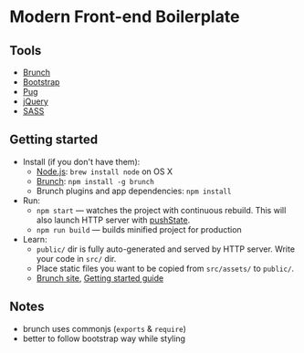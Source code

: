 # Modern Front-end Boilerplate

## Tools

- [Brunch](https://brunch.io/docs/config)
- [Bootstrap](https://getbootstrap.com/docs/5.2/customize/overview/)
- [Pug](https://pugjs.org/language/plain-text.html)
- [jQuery](https://api.jquery.com/category/events/event-handler-attachment/)
- [SASS](https://sass-lang.com/documentation/at-rules/extend)

## Getting started

- Install (if you don't have them):
  - [Node.js](http://nodejs.org): `brew install node` on OS X
  - [Brunch](http://brunch.io): `npm install -g brunch`
  - Brunch plugins and app dependencies: `npm install`
- Run:
  - `npm start` — watches the project with continuous rebuild. This will also launch HTTP server with [pushState](https://developer.mozilla.org/en-US/docs/Web/Guide/API/DOM/Manipulating_the_browser_history).
  - `npm run build` — builds minified project for production
- Learn:
  - `public/` dir is fully auto-generated and served by HTTP server. Write your code in `src/` dir.
  - Place static files you want to be copied from `src/assets/` to `public/`.
  - [Brunch site](http://brunch.io), [Getting started guide](https://github.com/brunch/brunch-guide#readme)

## Notes

- brunch uses commonjs (`exports` & `require`)
- better to follow bootstrap way while styling
